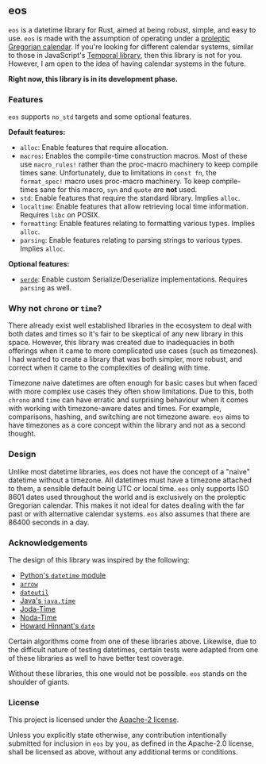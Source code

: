 ## eos

`eos` is a datetime library for Rust, aimed at being robust, simple, and easy to use. `eos` is made with the assumption of operating under a [proleptic Gregorian calendar][greg-cal]. If you're looking for different calendar systems, similar to those in JavaScript's [Temporal library][temporal], then this library is not for you. However, I am open to the idea of having calendar systems in the future.

**Right now, this library is in its development phase.**

### Features

`eos` supports `no_std` targets and some optional features.

**Default features:**

- `alloc`: Enable features that require allocation.
- `macros`: Enables the compile-time construction macros. Most of these use `macro_rules!` rather than the proc-macro machinery to keep compile times sane. Unfortunately, due to limitations in `const fn`, the `format_spec!` macro uses proc-macro machinery. To keep compile-times sane for this macro, `syn` and `quote` are **not** used.
- `std`: Enable features that require the standard library. Implies `alloc`.
- `localtime`: Enable features that allow retrieving local time information. Requires `libc` on POSIX.
- `formatting`: Enable features relating to formatting various types. Implies `alloc`.
- `parsing`: Enable features relating to parsing strings to various types. Implies `alloc`.

**Optional features:**

- [`serde`](https://serde.rs): Enable custom Serialize/Deserialize implementations. Requires `parsing` as well.

### Why not `chrono` or `time`?

There already exist well established libraries in the ecosystem to deal with both dates and times so it's fair to be skeptical of any new library in this space. However, this library was created due to inadequacies in both offerings when it came to more complicated use cases (such as timezones). I had wanted to create a library that was both simpler, more robust, and correct when it came to the complexities of dealing with time.

Timezone naive datetimes are often enough for basic cases but when faced with more complex use cases they often show limitations. Due to this, both `chrono` and `time` can have erratic and surprising behaviour when it comes with working with timezone-aware dates and times. For example, comparisons, hashing, and switching are not timezone aware. `eos` aims to have timezones as a core concept within the library and not as a second thought.

### Design

Unlike most datetime libraries, `eos` does not have the concept of a "naive" datetime without a timezone. All datetimes must have a timezone attached to them, a sensible default being UTC or local time. `eos` only supports ISO 8601 dates used throughout the world and is exclusively on the proleptic Gregorian calendar. This makes it not ideal for dates dealing with the far past or with alternative calendar systems. `eos` also assumes that there are 86400 seconds in a day.

### Acknowledgements

The design of this library was inspired by the following:

- [Python's `datetime` module][pydt]
- [`arrow`][pyarrow]
- [`dateutil`][dateutil]
- [Java's `java.time`][javadt]
- [Joda-Time][joda-time]
- [Noda-Time][noda-time]
- [Howard Hinnant's `date`][cpp-date]

Certain algorithms come from one of these libraries above. Likewise, due to the difficult nature of testing datetimes, certain tests were adapted from one of these libraries as well to have better test coverage.

Without these libraries, this one would not be possible. `eos` stands on the shoulder of giants.

### License

This project is licensed under the [Apache-2 license][apache].

Unless you explicitly state otherwise, any contribution intentionally submitted for inclusion in `eos` by you, as defined in the Apache-2.0 license, shall be licensed as above, without any additional terms or conditions.

[greg-cal]: https://en.wikipedia.org/wiki/Proleptic_Gregorian_calendar
[temporal]: https://github.com/tc39/proposal-temporal
[pydt]: https://docs.python.org/3/library/datetime.html
[javadt]: https://docs.oracle.com/javase/8/docs/api/java/time/package-summary.html
[joda-time]: https://www.joda.org/joda-time/
[noda-time]: https://nodatime.org
[cpp-date]: https://github.com/HowardHinnant/date
[pyarrow]: https://github.com/arrow-py/arrow
[dateutil]: https://github.com/dateutil/dateutil
[apache]: https://github.com/Rapptz/eos/blob/master/LICENSE
